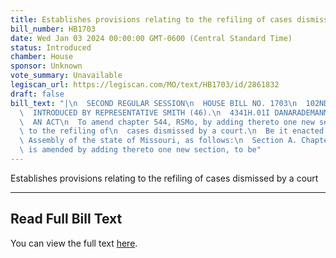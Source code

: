 ```yaml
---
title: Establishes provisions relating to the refiling of cases dismissed by a court
bill_number: HB1703
date: Wed Jan 03 2024 00:00:00 GMT-0600 (Central Standard Time)
status: Introduced
chamber: House
sponsor: Unknown
vote_summary: Unavailable
legiscan_url: https://legiscan.com/MO/text/HB1703/id/2861832
draft: false
bill_text: "|\n  SECOND REGULAR SESSION\n  HOUSE BILL NO. 1703\n  102ND GENERAL ASSEMBLY\n\
  \  INTRODUCED BY REPRESENTATIVE SMITH (46).\n  4341H.01I DANARADEMANMILLER,ChiefClerk\n\
  \  AN ACT\n  To amend chapter 544, RSMo, by adding thereto one new section relating\
  \ to the refiling of\n  cases dismissed by a court.\n  Be it enacted by the General\
  \ Assembly of the state of Missouri, as follows:\n  Section A. Chapter 544, RSMo,\
  \ is amended by adding thereto one new section, to be"
---
```

Establishes provisions relating to the refiling of cases dismissed by a court

---

## Read Full Bill Text

You can view the full text [here](https://legiscan.com/MO/text/HB1703/id/2861832).
